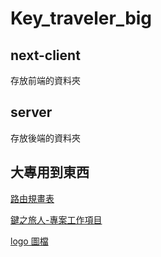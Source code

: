 # Key_traveler_big

## next-client

存放前端的資料夾

## server

存放後端的資料夾

## 大專用到東西

[路由規畫表](https://docs.google.com/spreadsheets/d/1ToiMmJx-ZmSnj73OWcbF4nLgNXNAt92rZ9A2c5FaVRM/edit#gid=0)

[鍵之旅人-專案工作項目](<https://docs.google.com/spreadsheets/d/1ToiMmJx-ZmSnj73OWcbF4nLgNXNAt92rZ9A2c5FaVRM/edit#gid=0](https://docs.google.com/document/d/1XAEhP3QKlVKMg-fHnSYH3jWg6Ug33e2rM_twZngaotk/edit#heading=h.7dgppiozh6pm)https://docs.google.com/document/d/1XAEhP3QKlVKMg-fHnSYH3jWg6Ug33e2rM_twZngaotk/edit#heading=h.7dgppiozh6pm>)

[logo 圖檔](https://drive.google.com/drive/folders/1vpp4Dgiq2rkQOmy3r6N7sPKqFFQiGUe8)
